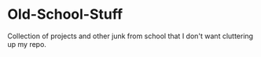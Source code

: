 Old-School-Stuff
================

  Collection of projects and other junk from school that I don't want cluttering up my repo.

